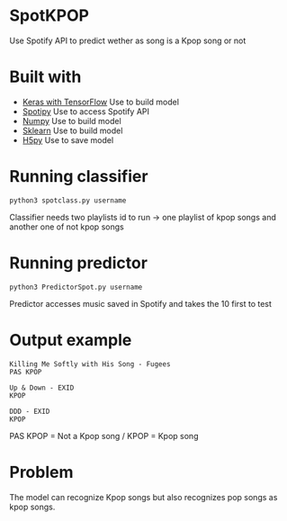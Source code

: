 # SpotKPOP
Use Spotify API to predict wether as song is a Kpop song or not

# Built with
* [Keras with TensorFlow](https://keras.io/) Use to build model
* [Spotipy](http://spotipy.readthedocs.io/en/latest/) Use to access Spotify API
* [Numpy](http://www.numpy.org/) Use to build model
* [Sklearn](http://scikit-learn.org/stable/index.html) Use to build model
* [H5py](https://www.h5py.org/) Use to save model

# Running classifier

```
python3 spotclass.py username
```
Classifier needs two playlists id to run -> one playlist of kpop songs and another one of not kpop songs


# Running predictor

```
python3 PredictorSpot.py username
```
Predictor accesses music saved in Spotify and takes the 10 first to test

# Output example
```
Killing Me Softly with His Song - Fugees
PAS KPOP 

Up & Down - EXID
KPOP

DDD - EXID
KPOP
```
PAS KPOP = Not a Kpop song / KPOP = Kpop song

# Problem

The model can recognize Kpop songs but also recognizes pop songs as kpop songs.
